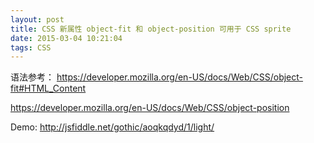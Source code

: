 ```yaml
---
layout: post
title: CSS 新属性 object-fit 和 object-position 可用于 CSS sprite
date: 2015-03-04 10:21:04
tags: CSS
---
```


语法参考：
https://developer.mozilla.org/en-US/docs/Web/CSS/object-fit#HTML_Content

https://developer.mozilla.org/en-US/docs/Web/CSS/object-position

Demo: http://jsfiddle.net/gothic/aoqkqdyd/1/light/



